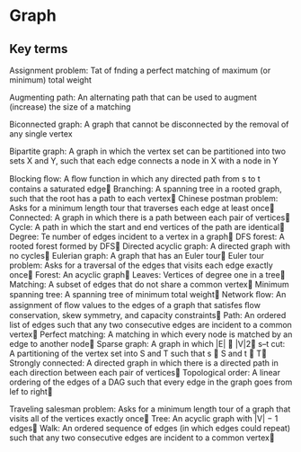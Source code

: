 # Graph

## Key terms

Assignment problem: Tat of fnding a perfect matching of maximum (or minimum) total weight

Augmenting path: An alternating path that can be used to augment (increase) the size of a matching

Biconnected graph: A graph that cannot be disconnected by the removal of any single vertex

Bipartite graph: A graph in which the vertex set can be partitioned into two sets X and Y, such that each edge connects a node in X with a node in Y

Blocking ﬂow: A ﬂow function in which any directed path from s to t contains a saturated edge
Branching: A spanning tree in a rooted graph, such that the root has a path to each vertex
Chinese postman problem: Asks for a minimum length tour that traverses each edge at least once
Connected: A graph in which there is a path between each pair of vertices
Cycle: A path in which the start and end vertices of the path are identical
Degree: Te number of edges incident to a vertex in a graph
DFS forest: A rooted forest formed by DFS
Directed acyclic graph: A directed graph with no cycles
Eulerian graph: A graph that has an Euler tour
Euler tour problem: Asks for a traversal of the edges that visits each edge exactly once
Forest: An acyclic graph
Leaves: Vertices of degree one in a tree
Matching: A subset of edges that do not share a common vertex
Minimum spanning tree: A spanning tree of minimum total weight
Network ﬂow: An assignment of ﬂow values to the edges of a graph that satisfes ﬂow conservation, skew
symmetry, and capacity constraints
Path: An ordered list of edges such that any two consecutive edges are incident to a common vertex
Perfect matching: A matching in which every node is matched by an edge to another node
Sparse graph: A graph in which |E| ≪ |V|2
s–t cut: A partitioning of the vertex set into S and T such that s ∈ S and t ∈ T
Strongly connected: A directed graph in which there is a directed path in each direction between each
pair of vertices
Topological order: A linear ordering of the edges of a DAG such that every edge in the graph goes from
lef to right

Traveling salesman problem: Asks for a minimum length tour of a graph that visits all of the vertices
exactly once
Tree: An acyclic graph with |V| − 1 edges
Walk: An ordered sequence of edges (in which edges could repeat) such that any two consecutive edges
are incident to a common vertex
